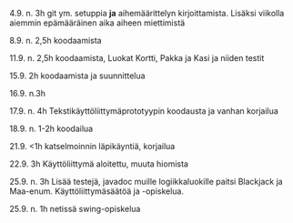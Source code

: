 4.9. n. 3h git ym. setuppia **ja** aihemäärittelyn kirjoittamista. Lisäksi viikolla aiemmin epämääräinen aika aiheen miettimistä

8.9. n. 2,5h koodaamista

11.9. n. 2,5h koodaamista, Luokat Kortti, Pakka ja Kasi ja niiden testit

15.9. 2h koodaamista ja suunnittelua

16.9. n.3h

17.9. n. 4h Tekstikäyttöliittymäprototyypin koodausta ja vanhan korjailua

18.9. n. 1-2h koodailua

21.9. <1h katselmoinnin läpikäyntiä, korjailua

22.9. 3h Käyttöliittymä aloitettu, muuta hiomista

25.9. n. 3h Lisää testejä, javadoc muille logiikkaluokille paitsi Blackjack ja Maa-enum. Käyttöliittymäsäätöä ja -opiskelua.

25.9. n. 1h netissä swing-opiskelua
